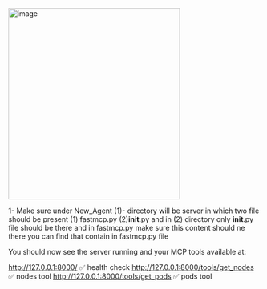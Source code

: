 <img width="342" height="382" alt="image" src="https://github.com/user-attachments/assets/f3094449-c2d4-451c-bf8b-8fc3c47a660f" />


1- Make sure under New_Agent (1)- directory will be server in which two file should be present (1) fastmcp.py (2)__init__.py
and in (2) directory only __init__.py file should be there and in fastmcp.py make sure this content should ne there you can find that contain in fastmcp.py file

You should now see the server running and your MCP tools available at:

http://127.0.0.1:8000/ ✅ health check
http://127.0.0.1:8000/tools/get_nodes ✅ nodes tool
http://127.0.0.1:8000/tools/get_pods ✅ pods tool

